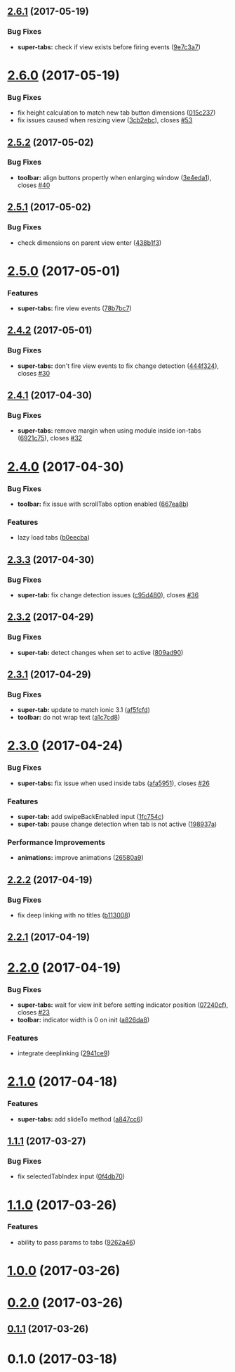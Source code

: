 <a name="2.6.1"></a>
## [2.6.1](https://github.com/zyra/ionic2-super-tabs/compare/v2.6.0...v2.6.1) (2017-05-19)


### Bug Fixes

* **super-tabs:** check if view exists before firing events ([9e7c3a7](https://github.com/zyra/ionic2-super-tabs/commit/9e7c3a7))



<a name="2.6.0"></a>
# [2.6.0](https://github.com/zyra/ionic2-super-tabs/compare/v2.5.2...v2.6.0) (2017-05-19)


### Bug Fixes

* fix height calculation to match new tab button dimensions ([015c237](https://github.com/zyra/ionic2-super-tabs/commit/015c237))
* fix issues caused when resizing view ([3cb2ebc](https://github.com/zyra/ionic2-super-tabs/commit/3cb2ebc)), closes [#53](https://github.com/zyra/ionic2-super-tabs/issues/53)



<a name="2.5.2"></a>
## [2.5.2](https://github.com/zyra/ionic2-super-tabs/compare/v2.5.1...v2.5.2) (2017-05-02)


### Bug Fixes

* **toolbar:** align buttons propertly when enlarging window ([3e4eda1](https://github.com/zyra/ionic2-super-tabs/commit/3e4eda1)), closes [#40](https://github.com/zyra/ionic2-super-tabs/issues/40)



<a name="2.5.1"></a>
## [2.5.1](https://github.com/zyra/ionic2-super-tabs/compare/v2.5.0...v2.5.1) (2017-05-02)


### Bug Fixes

* check dimensions on parent view enter ([438b1f3](https://github.com/zyra/ionic2-super-tabs/commit/438b1f3))



<a name="2.5.0"></a>
# [2.5.0](https://github.com/zyra/ionic2-super-tabs/compare/v2.4.2...v2.5.0) (2017-05-01)


### Features

* **super-tabs:** fire view events ([78b7bc7](https://github.com/zyra/ionic2-super-tabs/commit/78b7bc7))



<a name="2.4.2"></a>
## [2.4.2](https://github.com/zyra/ionic2-super-tabs/compare/v2.4.1...v2.4.2) (2017-05-01)


### Bug Fixes

* **super-tabs:** don't fire view events to fix change detection ([444f324](https://github.com/zyra/ionic2-super-tabs/commit/444f324)), closes [#30](https://github.com/zyra/ionic2-super-tabs/issues/30)



<a name="2.4.1"></a>
## [2.4.1](https://github.com/zyra/ionic2-super-tabs/compare/v2.4.0...v2.4.1) (2017-04-30)


### Bug Fixes

* **super-tabs:** remove margin when using module inside ion-tabs ([6921c75](https://github.com/zyra/ionic2-super-tabs/commit/6921c75)), closes [#32](https://github.com/zyra/ionic2-super-tabs/issues/32)



<a name="2.4.0"></a>
# [2.4.0](https://github.com/zyra/ionic2-super-tabs/compare/v2.3.3...v2.4.0) (2017-04-30)


### Bug Fixes

* **toolbar:** fix issue with scrollTabs option enabled ([667ea8b](https://github.com/zyra/ionic2-super-tabs/commit/667ea8b))


### Features

* lazy load tabs ([b0eecba](https://github.com/zyra/ionic2-super-tabs/commit/b0eecba))



<a name="2.3.3"></a>
## [2.3.3](https://github.com/zyra/ionic2-super-tabs/compare/v2.3.2...v2.3.3) (2017-04-30)


### Bug Fixes

* **super-tab:** fix change detection issues ([c95d480](https://github.com/zyra/ionic2-super-tabs/commit/c95d480)), closes [#36](https://github.com/zyra/ionic2-super-tabs/issues/36)



<a name="2.3.2"></a>
## [2.3.2](https://github.com/zyra/ionic2-super-tabs/compare/v2.3.1...v2.3.2) (2017-04-29)


### Bug Fixes

* **super-tab:** detect changes when set to active ([809ad90](https://github.com/zyra/ionic2-super-tabs/commit/809ad90))



<a name="2.3.1"></a>
## [2.3.1](https://github.com/zyra/ionic2-super-tabs/compare/v2.3.0...v2.3.1) (2017-04-29)


### Bug Fixes

* **super-tab:** update to match ionic 3.1 ([af5fcfd](https://github.com/zyra/ionic2-super-tabs/commit/af5fcfd))
* **toolbar:** do not wrap text ([a1c7cd8](https://github.com/zyra/ionic2-super-tabs/commit/a1c7cd8))



<a name="2.3.0"></a>
# [2.3.0](https://github.com/zyra/ionic2-super-tabs/compare/v2.2.2...v2.3.0) (2017-04-24)


### Bug Fixes

* **super-tabs:** fix issue when used inside tabs ([afa5951](https://github.com/zyra/ionic2-super-tabs/commit/afa5951)), closes [#26](https://github.com/zyra/ionic2-super-tabs/issues/26)


### Features

* **super-tab:** add swipeBackEnabled input ([1fc754c](https://github.com/zyra/ionic2-super-tabs/commit/1fc754c))
* **super-tab:** pause change detection when tab is not active ([198937a](https://github.com/zyra/ionic2-super-tabs/commit/198937a))


### Performance Improvements

* **animations:** improve animations ([26580a9](https://github.com/zyra/ionic2-super-tabs/commit/26580a9))



<a name="2.2.2"></a>
## [2.2.2](https://github.com/zyra/ionic2-super-tabs/compare/v2.2.1...v2.2.2) (2017-04-19)


### Bug Fixes

* fix deep linking with no titles ([b113008](https://github.com/zyra/ionic2-super-tabs/commit/b113008))



<a name="2.2.1"></a>
## [2.2.1](https://github.com/zyra/ionic2-super-tabs/compare/v2.2.0...v2.2.1) (2017-04-19)



<a name="2.2.0"></a>
# [2.2.0](https://github.com/zyra/ionic2-super-tabs/compare/v2.1.0...v2.2.0) (2017-04-19)


### Bug Fixes

* **super-tabs:** wait for view init before setting indicator position ([07240cf](https://github.com/zyra/ionic2-super-tabs/commit/07240cf)), closes [#23](https://github.com/zyra/ionic2-super-tabs/issues/23)
* **toolbar:** indicator width is 0 on init ([a826da8](https://github.com/zyra/ionic2-super-tabs/commit/a826da8))


### Features

* integrate deeplinking ([2941ce9](https://github.com/zyra/ionic2-super-tabs/commit/2941ce9))



<a name="2.1.0"></a>
# [2.1.0](https://github.com/zyra/ionic2-super-tabs/compare/v1.1.1...v2.1.0) (2017-04-18)


### Features

* **super-tabs:** add slideTo method ([a847cc6](https://github.com/zyra/ionic2-super-tabs/commit/a847cc6))



<a name="1.1.1"></a>
## [1.1.1](https://github.com/zyra/ionic2-super-tabs/compare/v1.1.0...v1.1.1) (2017-03-27)


### Bug Fixes

* fix selectedTabIndex input ([0f4db70](https://github.com/zyra/ionic2-super-tabs/commit/0f4db70))



<a name="1.1.0"></a>
# [1.1.0](https://github.com/zyra/ionic2-super-tabs/compare/v1.0.0...v1.1.0) (2017-03-26)


### Features

* ability to pass params to tabs ([9262a46](https://github.com/zyra/ionic2-super-tabs/commit/9262a46))



<a name="1.0.0"></a>
# [1.0.0](https://github.com/zyra/ionic2-super-tabs/compare/v0.2.0...v1.0.0) (2017-03-26)



<a name="0.2.0"></a>
# [0.2.0](https://github.com/zyra/ionic2-super-tabs/compare/v0.1.1...v0.2.0) (2017-03-26)



<a name="0.1.1"></a>
## [0.1.1](https://github.com/zyra/ionic2-super-tabs/compare/v0.1.0...v0.1.1) (2017-03-26)



<a name="0.1.0"></a>
# 0.1.0 (2017-03-18)



